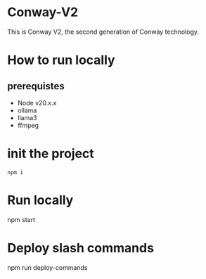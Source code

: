 # Conway-V2

This is Conway V2, the second generation of Conway technology.

# How to run locally

## prerequistes

- Node v20.x.x
- ollama
- llama3
- ffmpeg

# init the project

```
npm i
```

# Run locally

npm start

# Deploy slash commands

npm run deploy-commands